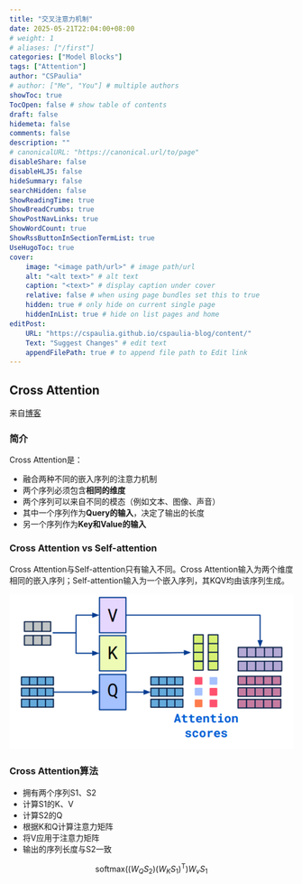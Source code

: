 ```yaml
---
title: "交叉注意力机制"
date: 2025-05-21T22:04:00+08:00
# weight: 1
# aliases: ["/first"]
categories: ["Model Blocks"]
tags: ["Attention"]
author: "CSPaulia"
# author: ["Me", "You"] # multiple authors
showToc: true
TocOpen: false # show table of contents
draft: false
hidemeta: false
comments: false
description: ""
# canonicalURL: "https://canonical.url/to/page"
disableShare: false
disableHLJS: false
hideSummary: false
searchHidden: false
ShowReadingTime: true
ShowBreadCrumbs: true
ShowPostNavLinks: true
ShowWordCount: true
ShowRssButtonInSectionTermList: true
UseHugoToc: true
cover:
    image: "<image path/url>" # image path/url
    alt: "<alt text>" # alt text
    caption: "<text>" # display caption under cover
    relative: false # when using page bundles set this to true
    hidden: true # only hide on current single page
    hiddenInList: true # hide on list pages and home
editPost:
    URL: "https://cspaulia.github.io/cspaulia-blog/content/"
    Text: "Suggest Changes" # edit text
    appendFilePath: true # to append file path to Edit link
---
```


## Cross Attention

来自[博客](https://vaclavkosar.com/ml/cross-attention-in-transformer-architecture)

### 简介

Cross Attention是：

- 融合两种不同的嵌入序列的注意力机制
- 两个序列必须包含**相同的维度**
- 两个序列可以来自不同的模态（例如文本、图像、声音）
- 其中一个序列作为**Query的输入**，决定了输出的长度
- 另一个序列作为**Key和Value的输入**

### Cross Attention vs Self-attention

Cross Attention与Self-attention只有输入不同。Cross Attention输入为两个维度相同的嵌入序列；Self-attention输入为一个嵌入序列，其KQV均由该序列生成。

![cross attention](cross_attention.png)

### Cross Attention算法

- 拥有两个序列S1、S2
- 计算S1的K、V
- 计算S2的Q
- 根据K和Q计算注意力矩阵
- 将V应用于注意力矩阵
- 输出的序列长度与S2一致

$$
\pmb{\text{softmax}}((W_Q S_2)(W_K S_1)^\mathrm{T})W_v S_1
$$

